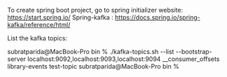 
To create spring boot project, go to spring initializer website: https://start.spring.io/
Spring-kafka : https://docs.spring.io/spring-kafka/reference/html/

List the kafka topics:

subratparida@MacBook-Pro bin % ./kafka-topics.sh --list --bootstrap-server localhost:9092,localhost:9093,localhost:9094
__consumer_offsets
library-events
test-topic
subratparida@MacBook-Pro bin % 

